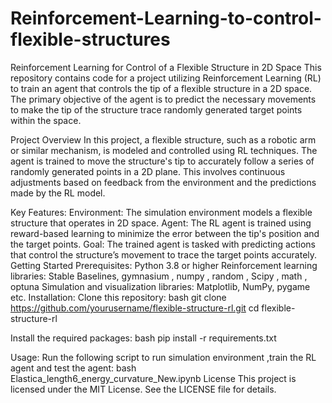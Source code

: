 # Reinforcement-Learning-to-control-flexible-structures
Reinforcement Learning for Control of a Flexible Structure in 2D Space
This repository contains code for a project utilizing Reinforcement Learning (RL) to train an agent that controls the tip of a flexible structure in a 2D space. The primary objective of the agent is to predict the necessary movements to make the tip of the structure trace randomly generated target points within the space.

Project Overview
In this project, a flexible structure, such as a robotic arm or similar mechanism, is modeled and controlled using RL techniques. The agent is trained to move the structure's tip to accurately follow a series of randomly generated points in a 2D plane. This involves continuous adjustments based on feedback from the environment and the predictions made by the RL model.

Key Features:
Environment: The simulation environment models a flexible structure that operates in 2D space.
Agent: The RL agent is trained using reward-based learning to minimize the error between the tip's position and the target points.
Goal: The trained agent is tasked with predicting actions that control the structure’s movement to trace the target points accurately.
Getting Started
Prerequisites:
Python 3.8 or higher
Reinforcement learning libraries: Stable Baselines, gymnasium , numpy , random , Scipy , math , optuna
Simulation and visualization libraries: Matplotlib, NumPy, pygame etc.
Installation:
Clone this repository: bash git clone https://github.com/yourusername/flexible-structure-rl.git cd flexible-structure-rl

Install the required packages: bash pip install -r requirements.txt

Usage:
Run the following script to run simulation environment ,train the RL agent and test the agent: bash Elastica_length6_energy_curvature_New.ipynb
License
This project is licensed under the MIT License. See the LICENSE file for details.
